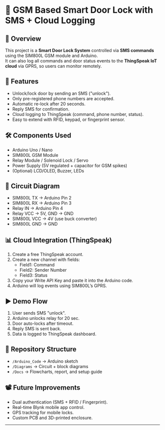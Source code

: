 # 📡 GSM Based Smart Door Lock with SMS + Cloud Logging

## 🔧 Overview
This project is a **Smart Door Lock System** controlled via **SMS commands** using the SIM800L GSM module and Arduino.  
It can also log all commands and door status events to the **ThingSpeak IoT cloud** via GPRS, so users can monitor remotely.

## 🚀 Features
- Unlock/lock door by sending an SMS ("unlock").
- Only pre-registered phone numbers are accepted.
- Automatic re-lock after 20 seconds.
- Reply SMS for confirmation.
- Cloud logging to ThingSpeak (command, phone number, status).
- Easy to extend with RFID, keypad, or fingerprint sensor.

## 🛠️ Components Used
- Arduino Uno / Nano
- SIM800L GSM Module
- Relay Module / Solenoid Lock / Servo
- Power Supply (5V regulated + capacitor for GSM spikes)
- (Optional) LCD/OLED, Buzzer, LEDs

## 📡 Circuit Diagram
- SIM800L TX → Arduino Pin 2
- SIM800L RX → Arduino Pin 3
- Relay IN → Arduino Pin 4
- Relay VCC → 5V, GND → GND
- SIM800L VCC → 4V (use buck converter)
- SIM800L GND → GND

## 📊 Cloud Integration (ThingSpeak)
1. Create a free ThingSpeak account.
2. Create a new channel with fields:
   - Field1: Command
   - Field2: Sender Number
   - Field3: Status
3. Copy your Write API Key and paste it into the Arduino code.
4. Arduino will log events using SIM800L’s GPRS.

## ▶️ Demo Flow
1. User sends SMS "unlock".
2. Arduino unlocks relay for 20 sec.
3. Door auto-locks after timeout.
4. Reply SMS is sent back.
5. Data is logged to ThingSpeak dashboard.

## 📂 Repository Structure
- `/Arduino_Code` → Arduino sketch
- `/Diagrams` → Circuit + block diagrams
- `/Docs` → Flowcharts, report, and setup guide

## 📽️ Future Improvements
- Dual authentication (SMS + RFID / Fingerprint).
- Real-time Blynk mobile app control.
- GPS tracking for mobile locks.
- Custom PCB and 3D-printed enclosure.

---
